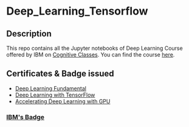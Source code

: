 # Deep_Learning_Tensorflow
## Description

This repo contains all the Jupyter notebooks of Deep Learning Course offered by IBM on [Cognitive Classes](https://cognitiveclass.ai/).
You can find the course [here](https://cognitiveclass.ai/learn/deep-learning).

## Certificates & Badge issued

* [Deep Learning Fundamental](https://github.com/Utkarsh-Shukla12/Deep_Learning_Tensorflow/blob/master/DeepLearning_IBM.pdf)
* [Deep Learning with TensorFlow](https://github.com/Utkarsh-Shukla12/Deep_Learning_Tensorflow/blob/master/DeepLearningTensorFlow_IBM.pdf)
* [Accelerating Deep Learning with GPU](https://github.com/Utkarsh-Shukla12/Deep_Learning_Tensorflow/blob/master/DeepLearningGPU_IBM.pdf)

### [IBM's Badge](https://www.youracclaim.com/badges/04dc1955-3948-49f4-a3b6-f408a7de627f/linked_in_profile)



